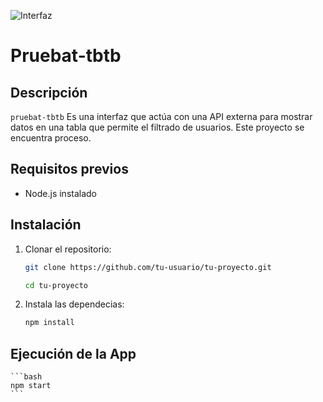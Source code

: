 ![Interfaz](Tabla-usuario.png)
# Pruebat-tbtb

## Descripción

`pruebat-tbtb` Es una interfaz que actúa con una API externa para mostrar datos en una tabla que permite el filtrado de usuarios. Este proyecto se encuentra proceso.

## Requisitos previos

- Node.js instalado

## Instalación

1. Clonar el repositorio:

    ```bash
    git clone https://github.com/tu-usuario/tu-proyecto.git
    ```

    ```bash
    cd tu-proyecto
    ```

2. Instala las dependecias:
    
    ```bash
    npm install
    ```

## Ejecución de la App

    ```bash
    npm start
    ```
    
<!-- ## Configuración de la Base de Datos

1. Ejecuta el script `table.sql` para crear las tablas:
   
    ```bash
    sqlite3 my_database.db < table.sql
    ```

2. Ejecuta el script `transaction.sql` para insertar datos de prueba:
   
    ```bash
    sqlite3 my_database.db < transaction.sql
    ``` -->
<!-- ![diagrama](diagrama-prueba.pdf) -->
